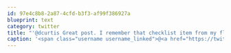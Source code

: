 ```yaml
---
id: 97e4c8b8-2a87-4cfd-b3f3-af99f386927a
blueprint: text
category: twitter
title: "'@dcurtis Great post. I remember that checklist item from my flying days but never made the connection to software."
caption: '<span class="username username_linked">@<a href="https://twitter.com/dcurtis" title="dustin curtis">dcurtis</a></span> Great post. I remember that checklist item from my flying days but never made the connection to software.'
---
```

